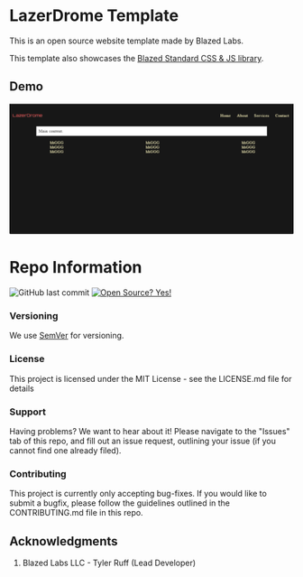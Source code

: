 # LazerDrome Template
This is an open source website template made by Blazed Labs.

This template also showcases the [Blazed Standard CSS & JS library](https://github.com/blazed-space/blz-std).

## Demo
![Screenshot](screenshot.PNG?raw=true "Blazed Labs Main Website")

# Repo Information

![GitHub last commit](https://img.shields.io/github/last-commit/blazed-labs/LazerDromeTemplate) [![Open Source? Yes!](https://badgen.net/badge/Open%20Source%20%3F/Yes%21/blue?icon=github)](https://blazed.city/)


### Versioning
We use [SemVer](https://semver.org/) for versioning.

### License
This project is licensed under the MIT License - see the LICENSE.md file for details

### Support
Having problems? We want to hear about it! Please navigate to the "Issues" tab of this repo, and fill out an issue request, outlining your issue (if you cannot find one already filed).

### Contributing
This project is currently only accepting bug-fixes.
If you would like to submit a bugfix, please follow the guidelines outlined in the CONTRIBUTING.md file in this repo.

## Acknowledgments

1. Blazed Labs LLC - Tyler Ruff (Lead Developer)
